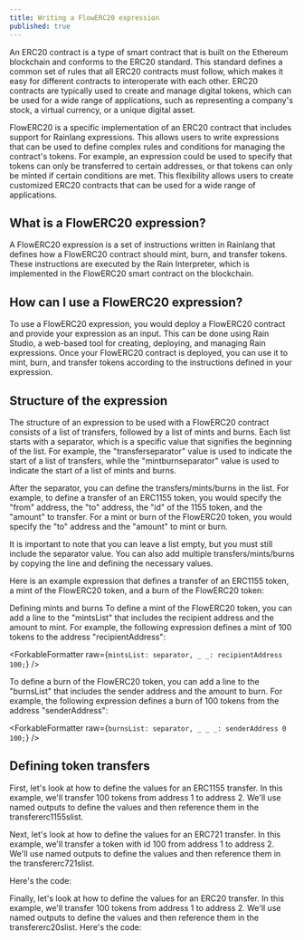 ```yaml
---
title: Writing a FlowERC20 expression
published: true
---
```


<script>
	import ForkableFormatter from '$lib/expressions/ForkableFormatter.svelte';
	import { Parser } from 'rain-svelte-components/package'

	const expression = `/**
 * separator values 
 */
transferseparator: 0xfea74d0c9bf4a3c28f0dd0674db22a3d7f8bf259c56af19f4ac1e735b156974f,
mintburnseparator: 0xf339171dab445c29f9897dda2f42413426ee907dc7f8b52bd387bc7cf9384c6b,

/**
 * erc1155 transfers
 */
transfererc1155slist: transferseparator,
_ _ _ _: from to id amount,

/**
 * erc721 transfers - this is empty
 */
transfererc721slist: transferseparator,

/**
 * er20 transfers - this is empty
 */
transfererc20slist: transferseparator,

/**
 * native (gas) token transfers
 */
transfernativeslist: transferseparator,

/**
 * burns of this erc20 token
 */
burnslist: mintburnseparator,
_ _ _: from to amount,

/**
 * mints of this erc20 token
 */
mintslist: mintburnseparator,
_ _: to amount;
`

const expression2 = `/**
 * Define named outputs for the values
 */
fromAddress: 0x1;
toAddress: 0x2;
id: 100;
amount: 100;

/**
 * Define the ERC1155 transfer
 */
transfererc1155slist: transferseparator,
_ _ _ _:fromAddress toAddress id amount;`

const expression3 = `/**
 * Define named outputs for the values
 */
fromAddress: 0x1;
toAddress: 0x2;
id: 100;

/**
 * Define the ERC721 transfer
 */
transfererc721slist: transferseparator,
_ _ _:fromAddress toAddress id;`

const expression4 = `/**
 * Define named outputs for the values
 */
fromAddress: 0x1;
toAddress: 0x2;
amount: 100;

/**
 * Define the ERC20 transfer
 */
transfererc20slist: transferseparator,
_ _ _:fromAddress toAddress amount;`
</script>

An ERC20 contract is a type of smart contract that is built on the Ethereum blockchain and conforms to the ERC20 standard. This standard defines a common set of rules that all ERC20 contracts must follow, which makes it easy for different contracts to interoperate with each other. ERC20 contracts are typically used to create and manage digital tokens, which can be used for a wide range of applications, such as representing a company's stock, a virtual currency, or a unique digital asset.

FlowERC20 is a specific implementation of an ERC20 contract that includes support for Rainlang expressions. This allows users to write expressions that can be used to define complex rules and conditions for managing the contract's tokens. For example, an expression could be used to specify that tokens can only be transferred to certain addresses, or that tokens can only be minted if certain conditions are met. This flexibility allows users to create customized ERC20 contracts that can be used for a wide range of applications.

## What is a FlowERC20 expression?

A FlowERC20 expression is a set of instructions written in Rainlang that defines how a FlowERC20 contract should mint, burn, and transfer tokens. These instructions are executed by the Rain Interpreter, which is implemented in the FlowERC20 smart contract on the blockchain.

## How can I use a FlowERC20 expression?

To use a FlowERC20 expression, you would deploy a FlowERC20 contract and provide your expression as an input. This can be done using Rain Studio, a web-based tool for creating, deploying, and managing Rain expressions. Once your FlowERC20 contract is deployed, you can use it to mint, burn, and transfer tokens according to the instructions defined in your expression.

## Structure of the expression

The structure of an expression to be used with a FlowERC20 contract consists of a list of transfers, followed by a list of mints and burns. Each list starts with a separator, which is a specific value that signifies the beginning of the list. For example, the "transferseparator" value is used to indicate the start of a list of transfers, while the "mintburnseparator" value is used to indicate the start of a list of mints and burns.

After the separator, you can define the transfers/mints/burns in the list. For example, to define a transfer of an ERC1155 token, you would specify the "from" address, the "to" address, the "id" of the 1155 token, and the "amount" to transfer. For a mint or burn of the FlowERC20 token, you would specify the "to" address and the "amount" to mint or burn.

It is important to note that you can leave a list empty, but you must still include the separator value. You can also add multiple transfers/mints/burns by copying the line and defining the necessary values.

Here is an example expression that defines a transfer of an ERC1155 token, a mint of the FlowERC20 token, and a burn of the FlowERC20 token:

<ForkableFormatter raw={expression} />

Defining mints and burns
To define a mint of the FlowERC20 token, you can add a line to the "mintsList" that includes the recipient address and the amount to mint. For example, the following expression defines a mint of 100 tokens to the address "recipientAddress":

<ForkableFormatter raw={`mintsList: separator,
_ _: recipientAddress 100;`} />

To define a burn of the FlowERC20 token, you can add a line to the "burnsList" that includes the sender address and the amount to burn. For example, the following expression defines a burn of 100 tokens from the address "senderAddress":

<ForkableFormatter raw={`burnsList: separator,
_ _ _: senderAddress 0 100;`} />

## Defining token transfers

First, let's look at how to define the values for an ERC1155 transfer. In this example, we'll transfer 100 tokens from address 1 to address 2. We'll use named outputs to define the values and then reference them in the transfererc1155slist.

<ForkableFormatter raw={expression2} />

Next, let's look at how to define the values for an ERC721 transfer. In this example, we'll transfer a token with id 100 from address 1 to address 2. We'll use named outputs to define the values and then reference them in the transfererc721slist.

Here's the code:

<ForkableFormatter raw={expression3} />

Finally, let's look at how to define the values for an ERC20 transfer. In this example, we'll transfer 100 tokens from address 1 to address 2. We'll use named outputs to define the values and then reference them in the transfererc20slist.
Here's the code:

<ForkableFormatter raw={expression4} />
